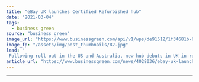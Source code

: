 ```yaml
---
title: "eBay UK launches Certified Refurbished hub"
date: "2021-03-04"
tags: 
  - business green
source: "business green"
image_url: "https://www.businessgreen.com/api/v1/wps/de91512/1f34681b-62c4-4641-977b-c497cbffdc7b/2/ebay-185x114.jpg"
image_fp: "/assets/img/post_thumbnails/82.jpg"
lead: "
 Following roll out in the US and Australia, new hub debuts in UK in response to soaring lockdown demand for refurbished items ..."
article_url: "https://www.businessgreen.com/news/4028036/ebay-uk-launches-certified-refurbished-hub"
---
```


---
